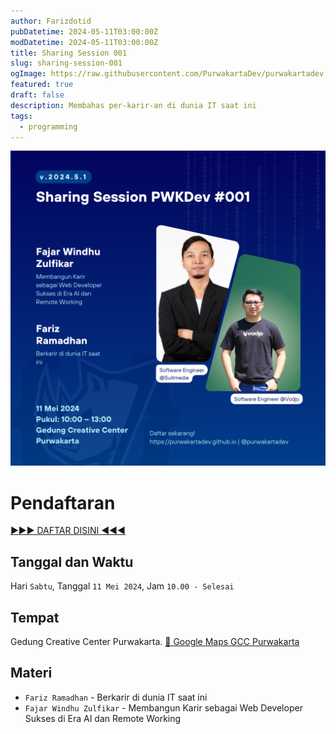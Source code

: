 ```yaml
---
author: Farizdotid
pubDatetime: 2024-05-11T03:00:00Z
modDatetime: 2024-05-11T03:00:00Z
title: Sharing Session 001
slug: sharing-session-001
ogImage: https://raw.githubusercontent.com/PurwakartaDev/purwakartadev.github.io/main/src/assets/images/sharsess_pwkdev_001.png
featured: true
draft: false
description: Membahas per-karir-an di dunia IT saat ini
tags:
  - programming
---
```


![Sharing Session 001 - Purwakarta Dev](https://raw.githubusercontent.com/PurwakartaDev/purwakartadev.github.io/main/src/assets/images/sharsess_pwkdev_001.png)

# Pendaftaran

[▶️▶️▶️ DAFTAR DISINI ◀️◀️◀️](https://forms.gle/s8SbkLRM6Q5PSjmv8)

## Tanggal dan Waktu

Hari `Sabtu`, Tanggal `11 Mei 2024`, Jam `10.00 - Selesai`

## Tempat

Gedung Creative Center Purwakarta. [📍 Google Maps GCC Purwakarta](https://maps.app.goo.gl/jtHUjyGAewLBSczx7)

## Materi

- `Fariz Ramadhan` - Berkarir di dunia IT saat ini
- `Fajar Windhu Zulfikar` - Membangun Karir sebagai Web Developer Sukses di Era AI dan Remote Working
